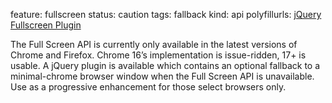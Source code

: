 feature: fullscreen
status: caution
tags: fallback
kind: api
polyfillurls: [jQuery Fullscreen Plugin](https://github.com/darcyclarke/jQuery-Fullscreen-Plugin)

The Full Screen API is currently only available in the latest versions of Chrome and Firefox. Chrome 16’s implementation is issue-ridden, 17+ is usable. A jQuery plugin is available which contains an optional fallback to a minimal-chrome browser window when the Full Screen API is unavailable. Use as a progressive enhancement for those select browsers only.